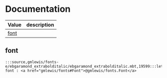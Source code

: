 # Documentation
|Value|description|
|---|---|
|[font](#font)||

## font

```moonbit
:::source,gmlewis/fonts-e/ebgaramond_extrabolditalic/ebgaramond_extrabolditalic.mbt,19599:::let font : <a href="gmlewis/fonts#Font">@gmlewis/fonts.Font</a>
```


